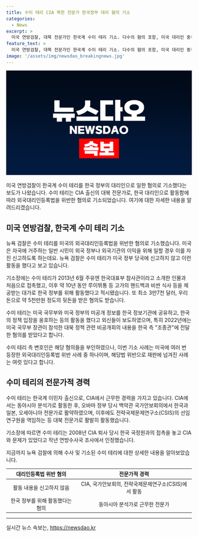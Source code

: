```yaml
---
title: 수미 테리 CIA 북한 전문가 한국정부 대리 혐의 기소
categories:
  - News
excerpt: >
  미국 연방검찰, 대북 전문가인 한국계 수미 테리 기소. 다수의 혐의 포함, 미국 대리인 중국타운 등 지난해와 연이어 사례 발생. 성명서로 혐의 부인. 테리, CIA 경력 보유하며 대북 전문가로 활동.
feature_text: >
  미국 연방검찰, 대북 전문가인 한국계 수미 테리 기소. 다수의 혐의 포함, 미국 대리인 중국타운 등 지난해와 연이어 사례 발생. 성명서로 혐의 부인. 테리, CIA 경력 보유하며 대북 전문가로 활동.
image: '/assets/img/newsdao_breakingnews.jpg'
---
```


<p><img src="/assets/img/newsdao_breakingnews.jpg" alt="cryptoinkorea 속보" /></p>

<p>미국 연방검찰이 한국계 수미 테리를 한국 정부의 대리인으로 일한 혐의로 기소했다는 보도가 나왔습니다. 수미 테리는 CIA 출신의 대북 전문가로, 한국 대리인으로 활동함에 따라 외국대리인등록법을 위반한 혐의로 기소되었습니다. 여기에 대한 자세한 내용을 알려드리겠습니다. </p>

<h2 data-ke-size="size26">미국 연방검찰, 한국계 수미 테리 기소</h2>

<p data-ke-size="size16">뉴욕 검찰은 수미 테리를 미국의 외국대리인등록법을 위반한 혐의로 기소했습니다. 미국은 자국에 거주하는 일반 시민이 외국 정부나 외국기관의 이익을 위해 일할 경우 이를 자진 신고하도록 하는데요. 뉴욕 검찰은 수미 테리가 미국 정부 당국에 신고하지 않고 이런 활동을 했다고 보고 있습니다.</p>

<p data-ke-size="size16">기소장에는 수미 테리가 2013년 6월 주유엔 한국대표부 참사관이라고 소개한 인물과 처음으로 접촉했고, 이후 약 10년 동안 루이뷔통 등 고가의 핸드백과 비싼 식사 등을 제공받는 대가로 한국 정부를 위해 활동했다고 적시됐습니다. 또 최소 3만7천 달러, 우리 돈으로 약 5천만원 정도의 뒷돈을 받은 혐의도 받습니다.</p>

<p data-ke-size="size16">수미 테리는 미국 국무부와 미국 정부의 미공개 정보를 한국 정보기관에 공유하고, 한국의 정책 입장을 옹호하는 등의 활동을 했다고 외신들이 보도하였으며, 특히 2022년에는 미국 국무부 장관이 참석한 대북 정책 관련 비공개회의 내용을 한국 측 "조종관"에 전달한 혐의를 받았다고 합니다.</p>

<p data-ke-size="size16">수미 테리 측 변호인은 해당 혐의들을 부인하였으나, 이번 기소 사례는 미국에 여러 번 등장한 외국대리인등록법 위반 사례 중 하나이며, 해당법 위반으로 재판에 넘겨진 사례는 여럿 있다고 합니다.</p>

<h2 data-ke-size="size26">수미 테리의 전문가적 경력</h2>

<p data-ke-size="size16">수미 테리는 한국계 이민자 출신으로, CIA에서 근무한 경력을 가지고 있습니다. CIA에서는 동아시아 분석가로 활동한 후, 오바마 정부 당시 백악관 국가안보회의에서 한국과 일본, 오세아니아 전문가로 활약하였으며, 이후에도 전략국제문제연구소(CSIS)의 선임연구원을 역임하는 등 대북 전문가로 활발히 활동했습니다.</p>

<p data-ke-size="size16">기소장에 따르면 수미 테리는 2008년 CIA 퇴사 당시 한국 국정원과의 접촉을 놓고 CIA와 문제가 있었다고 작년 연방수사국 조사에서 인정했습니다.</p>

<p data-ke-size="size16">지금까지 뉴욕 검찰에 의해 수사 및 기소된 수미 테리에 대한 상세한 내용을 알아보았습니다.</p>

<table>
  <thead>
    <tr>
      <th style="text-align: center; height: 17px;"><b>대리인등록법 위반 혐의</b></th>
      <th style="text-align: center; height: 17px;"><b>전문가적 경력</b></th>
    </tr>
  </thead>
  <tbody>
    <tr>
      <td style="text-align: center; height: 17px;">활동 내용을 신고하지 않음</td>
      <td style="text-align: center; height: 17px;">CIA, 국가안보회의, 전략국제문제연구소(CSIS)에서 활동</td>
    </tr>
    <tr>
      <td style="text-align: center; height: 17px;">한국 정부를 위해 활동했다는 혐의</td>
      <td style="text-align: center; height: 17px;">동아시아 분석가로 근무한 전문가</td>
    </tr>
  </tbody>
</table>

<hr>
실시간 뉴스 속보는, <a href="https://newsdao.kr" rel="dofollow">https://newsdao.kr</a>



